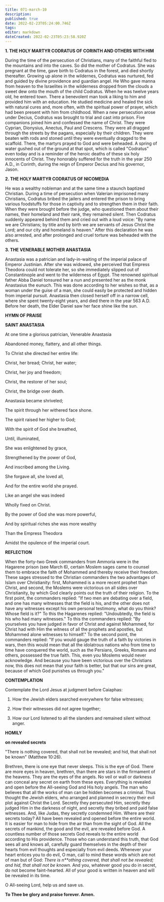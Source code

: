 ```yaml
---
title: 071-march-10
description: 
published: true
date: 2022-02-23T05:24:00.746Z
tags: 
editor: markdown
dateCreated: 2022-02-23T05:23:58.920Z
---
```



**1. THE HOLY MARTYR CODRATUS OF CORINTH AND OTHERS WITH HIM**

During the time of the persecution of Christians, many of the faithful fled to the mountains and into the caves. So did the mother of Codratus. She was pregnant at the time, gave birth to Codratus in the forest, and died shortly thereafter. Growing up alone in the wildernes, Codratus was nurtured, fed and guided by divine providence and guardian angel. He Who gave manna from heaven to the Israelites in the wilderness dropped from the clouds a sweet dew onto the mouth of the child Codratus. When he was twelve years old, he entered town. There a benevolent man took a liking to him and provided him with an education. He studied medicine and healed the sick with natural cures and, more often, with the spiritual power of prayer, which had been present with him from childhood. When a new persecution arose under Decius, Codratus was brought to trial and cast into prison. Five companions joined him and confessed the name of Christ. They were Cyprian, Dionysius, Anectus, Paul and Crescens. They were all dragged through the streets by the pagans, especially by their children. They were beaten with rods and stoned until they were eventually dragged to the scaffold. There, the martyrs prayed to God and were beheaded. A spring of water gushed out of the ground at that spot, which is called "Codratus" even today and is a reminder of the heroic deaths of these six holy innocents of Christ. They honorably suffered for the truth in the year 250 A.D., in Corinth, during the reign of Emperor Decius and his governor, Jason.

**2. THE HOLY MARTYR CODRATUS OF NICOMEDIA**

He was a wealthy nobleman and at the same time a staunch baptized Christian. During a time of persecution when Valerian imprisoned many Christians, Codratus bribed the jailers and entered the prison to bring various foodstuffs for those in captivity and to strengthen them in their faith. When they were brought before the judge, who questioned them about their names, their homeland and their rank, they remained silent. Then Codratus suddenly appeared behind them and cried out with a loud voice: "By name we are Christians; by title and by birth we are servants of Jesus Christ the Lord; and our city and homeland is heaven." After this declaration he was also arrested, and after prolonged and cruel torture was beheaded with the others.

**3. THE VENERABLE MOTHER ANASTASIA**

Anastasia was a patrician and lady-in-waiting of the imperial palace of Emperor Justinian. After she was widowed, she perceived that Empress Theodora could not tolerate her, so she immediately slipped out of Constantinople and went to the wilderness of Egypt. The renowned spiritual father Abba Daniel tonsured her a nun and presented her as the monk Anastasius the eunuch. This was done according to her wishes so that, as a woman under the guise of a man, she could easily be protected and hidden from imperial pursuit. Anastasia then closed herself off in a narrow cell, where she spent twenty-eight years, and died there in the year 563 A.D. Before her death, the Elder Daniel saw her face shine like the sun.



**HYMN OF PRAISE**

**SAINT ANASTASIA**

At one time a glorious patrician, Venerable Anastasia

Abandoned money, flattery, and all other things.

To Christ she directed her entire life:

Christ, her bread; Christ, her water;

Christ, her joy and freedom;

Christ, the restorer of her soul;

Christ, the bridge over death.

Anastasia became shriveled;

The spirit through her withered face shone.

The spirit raised her higher to God;

With the spirit of God she breathed,

Until, illuminated,

She was enlightened by grace,

Strengthened by the power of God,

And inscribed among the Living.

She forgave all, she loved all,

And for the entire world she prayed.

Like an angel she was indeed

Wholly fixed on Christ.

By the power of God she was more powerful,

And by spiritual riches she was more wealthy

Than the Empress Theodora

Amidst the opulence of the imperial court.


**REFLECTION**

When the forty-two Greek commanders from Ammoria were in the Hagarene prison (see March 6), certain Moslem sages came to counsel them to embrace the faith of Mohammed and thereby receive their freedom. These sages stressed to the Christian commanders the two advantages of Islam over Christianity: first, Mohammed is a more recent prophet than Christ, and second, the Moslems were victorious on all sides over Christianity, by which God clearly points out the truth of their religion. To the first point, the commanders replied: "If two men are debating over a field, and one has many witnesses that the field is his, and the other does not have any witnesses except his own personal testimony, what do you think? Whose field is it?" To this the Hagarenes replied: "Undoubtedly, the field is his who had many witnesses." To this the commanders replied: "By yourselves you have judged in favor of Christ and against Mohammed, for Christ had with Him the witness of all the prophets and apostles, but Mohammed alone witnesses to himself." To the second point, the commanders replied: "If you would gauge the truth of a faith by victories in wars, then this would mean that all the idolatrous nations who from time to time have conquered the world, such as the Persians, Greeks, Romans and others, possessed the true faith. This, even you Moslems would never acknowledge. And because you have been victorious over the Christians now, this does not mean that your faith is better, but that our sins are great, because of which God punishes us through you."

**CONTEMPLATION**

Contemplate the Lord Jesus at judgment before Caiaphas:

1.  How the Jewish elders searched everywhere for false witnesses;

1.  How their witnesses did not agree together;

1.  How our Lord listened to all the slanders and remained silent without anger.



**HOMILY**

**on revealed secrets**

"There is nothing covered, that shall not be revealed; and hid, that shall not be known" (Matthew 10:26).

Brethren, there is one eye that never sleeps. This is the eye of God. There are more eyes in heaven, brethren, than there are stars in the firmament of the heavens. They are the eyes of the angels. No veil or wall or darkness can conceal any secret on earth from these eyes. Everything is revealed and open before the All-seeing God and His holy angels. The man who believes that all the works of man can be hidden becomes a criminal. Thus thought the Jewish elders, who arranged and planned in secrecy their evil plot against Christ the Lord. Secretly they persecuted Him, secretly they judged Him in the darkness of night, and secretly they bribed and paid false witnesses. And, like Judas, they secretly condemned Him. Where are their secrets today? All have been revealed and opened before the entire world. It is easier for man to hide from the air than from the sight of God. All the secrets of mankind, the good and the evil, are revealed before God. A countless number of those secrets God reveals to the entire world according to His providence. Those who can understand this truth, that God sees all and knows all, carefully guard themselves in the depth of their hearts from evil thoughts and especially from evil deeds. Whenever your heart entices you to do evil, O man, call to mind these words which are not of man but of God: *There is n**othing covered, that shall not be revealed; and hid, that shall not be known.* And you, whatever good you do in secret, do not become faint-hearted. All of your good is written in heaven and will be revealed in its time.

O All-seeing Lord, help us and save us.

**To Thee be glory and praise forever. Amen.**

 
